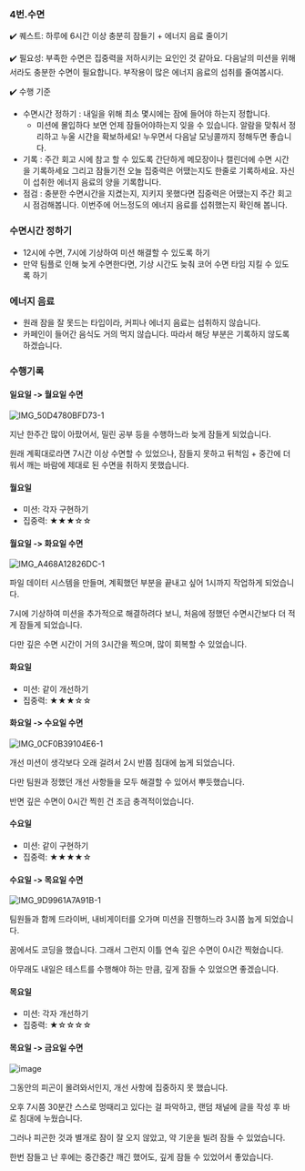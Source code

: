 ### 4번.수면

✔️ 퀘스트: 하루에 6시간 이상 충분히 잠들기 + 에너지 음료 줄이기

✔️ 필요성: 부족한 수면은 집중력을 저하시키는 요인인 것 같아요. 다음날의 미션을 위해서라도 충분한 수면이 필요합니다. 부작용이 많은 에너지 음료의 섭취를 줄여봅시다.

✔️ 수행 기준

- 수면시간 정하기 : 내일을 위해 최소 몇시에는 잠에 들어야 하는지 정합니다.
  - 미션에 몰입하다 보면 언제 잠들어야하는지 잊을 수 있습니다. 알람을 맞춰서 정리하고 누울 시간을 확보하세요! 누우면서 다음날 모닝콜까지 정해두면 좋습니다.
- 기록 : 주간 회고 시에 참고 할 수 있도록 간단하게 메모장이나 캘린더에 수면 시간을 기록하세요 그리고 잠들기전 오늘 집중력은 어땠는지도 한줄로 기록하세요. 자신이 섭취한 에너지 음료의 양을 기록합니다.
- 점검 : 충분한 수면시간을 지켰는지, 지키지 못했다면 집중력은 어땠는지 주간 회고시 점검해봅니다. 이번주에 어느정도의 에너지 음료를 섭취했는지 확인해 봅니다.

### 수면시간 정하기

- 12시에 수면, 7시에 기상하여 미션 해결할 수 있도록 하기
- 만약 팀플로 인해 늦게 수면한다면, 기상 시간도 늦춰 코어 수면 타임 지킬 수 있도록 하기

### 에너지 음료

- 원래 잠을 잘 못드는 타입이라, 커피나 에너지 음료는 섭취하지 않습니다.
- 카페인이 들어간 음식도 거의 먹지 않습니다. 따라서 해당 부분은 기록하지 않도록 하겠습니다.

### 수행기록

#### 일요일 -> 월요일 수면

![IMG_50D4780BFD73-1](https://github.com/user-attachments/assets/b3f65a19-bcb6-4562-a1cb-8b0afd688288)

지난 한주간 많이 아팠어서, 밀린 공부 등을 수행하느라 늦게 잠들게 되었습니다.

원래 계획대로라면 7시간 이상 수면할 수 있었으나, 잠들지 못하고 뒤척임 + 중간에 더워서 깨는 바람에 제대로 된 수면을 취하지 못했습니다.

#### 월요일

- 미션: 각자 구현하기
- 집중력: ★★★☆☆

#### 월요일 -> 화요일 수면

![IMG_A468A12826DC-1](https://github.com/user-attachments/assets/31206b98-e554-406b-9220-547124589d14)

파일 데이터 시스템을 만들며, 계획했던 부분을 끝내고 싶어 1시까지 작업하게 되었습니다.

7시에 기상하여 미션을 추가적으로 해결하려다 보니, 처음에 정했던 수면시간보다 더 적게 잠들게 되었습니다.

다만 깊은 수면 시간이 거의 3시간을 찍으며, 많이 회복할 수 있었습니다.

#### 화요일

- 미션: 같이 개선하기
- 집중력: ★★★☆☆

#### 화요일 -> 수요일 수면

![IMG_0CF0B39104E6-1](https://github.com/user-attachments/assets/0ca9bc0b-b7cf-4b20-9376-aae9f15be9e5)

개선 미션이 생각보다 오래 걸려서 2시 반쯤 침대에 눕게 되었습니다.

다만 팀원과 정했던 개선 사항들을 모두 해결할 수 있어서 뿌듯했습니다.

반면 깊은 수면이 0시간 찍힌 건 조금 충격적이었습니다.

#### 수요일

- 미션: 같이 구현하기
- 집중력: ★★★★☆

#### 수요일 -> 목요일 수면

![IMG_9D9961A7A91B-1](https://github.com/user-attachments/assets/3f9e8e5c-0afa-4228-ade1-97e1c51d5725)

팀원들과 함께 드라이버, 내비게이터를 오가며 미션을 진행하느라 3시쯤 눕게 되었습니다.

꿈에서도 코딩을 했습니다. 그래서 그런지 이틀 연속 깊은 수면이 0시간 찍혔습니다.

아무래도 내일은 테스트를 수행해야 하는 만큼, 깊게 잠들 수 있었으면 좋겠습니다.

#### 목요일

- 미션: 각자 개선하기
- 집중력: ★☆☆☆☆

#### 목요일 -> 금요일 수면

![image](https://github.com/user-attachments/assets/94e42f7d-9d02-4e1f-bfae-e9332f11587d)

그동안의 피곤이 몰려와서인지, 개선 사항에 집중하지 못 했습니다.

오후 7시쯤 30분간 스스로 멍때리고 있다는 걸 파악하고, 랜덤 채널에 글을 작성 후 바로 침대에 누웠습니다.

그러나 피곤한 것과 별개로 잠이 잘 오지 않았고, 약 기운을 빌려 잠들 수 있었습니다.

한번 잠들고 난 후에는 중간중간 깨긴 했어도, 깊게 잠들 수 있었어서 좋았습니다.
